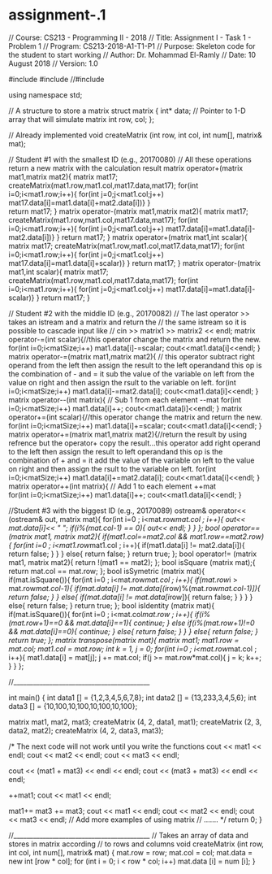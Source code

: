 # assignment-.1
// Course:  CS213 - Programming II  - 2018
// Title:   Assignment I - Task 1 - Problem 1
// Program: CS213-2018-A1-T1-P1
// Purpose: Skeleton code for the student to start working
// Author:  Dr. Mohammad El-Ramly
// Date:    10 August 2018
// Version: 1.0

#include <iostream>
#include <iomanip>
//#include <cassert>

using namespace std;

// A structure to store a matrix
struct matrix
{
  int* data;       // Pointer to 1-D array that will simulate matrix
  int row, col;
};

// Already implemented
void createMatrix (int row, int col, int num[], matrix& mat);

// Student #1 with the smallest ID (e.g., 20170080)
// All these operations return a new matrix with the calculation result
matrix operator+(matrix mat1,matrix mat2){
    matrix mat17;
    createMatrix(mat1.row,mat1.col,mat17.data,mat17);
    for(int i=0;i<mat1.row;i++){
		for(int j=0;j<mat1.col;j++)
			 mat17.data[i]=mat1.data[i]+mat2.data[i])}
	}	
	return mat17;
}
matrix operator-(matrix mat1,matrix mat2){
    matrix mat17;
    createMatrix(mat1.row,mat1.col,mat17.data,mat17);
    for(int i=0;i<mat1.row;i++){
		for(int j=0;j<mat1.col;j++)
			 mat17.data[i]=mat1.data[i]-mat2.data[i])}
	}
	return mat17;
}
matrix operator+(matrix mat1,int scalar){
    matrix mat17;
    createMatrix(mat1.row,mat1.col,mat17.data,mat17);
    for(int i=0;i<mat1.row;i++){
		for(int j=0;j<mat1.col;j++)
			 mat17.data[i]=mat1.data[i]+scalar)}
	}
	return mat17;
}
matrix operator-(matrix mat1,int scalar){
    matrix mat17;
    createMatrix(mat1.row,mat1.col,mat17.data,mat17);
    for(int i=0;i<mat1.row;i++){
		for(int j=0;j<mat1.col;j++)
			 mat17.data[i]=mat1.data[i]-scalar)}
	}
	return mat17;
}


// Student #2 with the middle ID (e.g., 20170082)
// The last operator >> takes an istream and a matrix and return the
// the same istream so it is possible to cascade input like
// cin >> matrix1 >> matrix2 << endl;
matrix operator-=(int scalar){//this operator change the matrix and return the new.
    for(int i=0;i<matSize;i++)
         mat1.data[i]-=scalar;
	cout<<mat1.data[i]<<endl;
}
matrix operator-=(matrix mat1,matrix mat2){ // this operator subtract right operand from the left then assign the result to the left operandand this op is the combination of - and = it sub the value of the variable on left from the value on right and then assign the rsult to the variable on left.
    for(int i=0;i<matSize;i++)
         mat1.data[i]-=mat2.data[i];
	cout<<mat1.data[i]<<endl;
}
matrix operator--(int matrix){ // Sub 1 from each element --mat 
   for(int i=0;i<matSize;i++)
           mat1.data[i]++;
	cout<<mat1.data[i]<<endl;
}
matrix operator+=(int scalar){//this operator change the matrix and return the new.
    for(int i=0;i<matSize;i++)
         mat1.data[i]+=scalar;
	cout<<mat1.data[i]<<endl;
}
matrix operator+=(matrix mat1,matrix mat2){//return the result by using refrence but the operator+ copy the result...this operator add right operand to the left then assign the result to left operandand this op is the combination of + and = it add the value of the variable on left to the value on right and then assign the rsult to the variable on left.
    for(int i=0;i<matSize;i++)
         mat1.data[i]+=mat2.data[i];
	cout<<mat1.data[i]<<endl;
}	
matrix operator++(int matrix){ // Add 1 to each element ++mat  
   for(int i=0;i<matSize;i++)
           mat1.data[i]++;
	cout<<mat1.data[i]<<endl;
}


//Student #3 with the biggest ID (e.g., 20170089)
ostream& operator<< (ostream& out, matrix mat){
	for(int i=0 ; i<mat.row*mat.col ; i++){
		out<< mat.data[i]<< " ";
		if(i%(mat.col-1) == 0){
			out<< endl;
		}
	}
};
bool   operator== (matrix mat1, matrix mat2){
	if(mat1.col==mat2.col && mat1.row==mat2.row){
		for(int i=0 ; i<mat1.row*mat1.col ; i++){
			if(mat1.data[i] != mat2.data[i]){
				return false;
			}
		}
	}
	else{
		return false;
	}
	return true;
};
bool   operator!= (matrix mat1, matrix mat2){
	return !(mat1 == mat2);
};
bool   isSquare   (matrix mat);{
	return mat.col == mat.row;
};
bool   isSymetric (matrix mat){
	if(mat.isSquare()){
		for(int i=0 ; i<mat.row*mat.col ; i++){
			if(mat.row*i > mat.row*mat.col-1){
				if(mat.data[i] != mat.data[(i*row)%(mat.row*mat.col-1)]){
					return false;
				}
			}
			else{
				if(mat.data[i] != mat.data[i*row]){
					return false;
				}
			}
		}
	}
	else{
		return false;
	}
	return true;
};
bool   isIdentity (matrix mat){
	if(mat.isSquare()){
		for(int i=0 ; i<mat.col*mat.row ; i++){
			if(i%(mat.row+1)==0 && mat.data[i]==1){
				continue;
			}
			else if(i%(mat.row+1)!=0 && mat.data[i]==0){
				continue;
			}
			else{
				return false;
			}
		}
	}
	else{
		return false;
	}
	return true;
};
matrix transpose(matrix mat){
	matrix mat1;
	mat1.row = mat.col;
	mat1.col = mat.row;
	int k = 1, j = 0;
	for(int i=0 ; i<mat.row*mat.col ; i++){
		mat1.data[i] = mat[j];
		j += mat.col;
		if(j >= mat.row*mat.col){
			j = k;
			k++;
		}
	}
};

//__________________________________________

int main()
{
  int data1 [] = {1,2,3,4,5,6,7,8};
  int data2 [] = {13,233,3,4,5,6};
  int data3 [] = {10,100,10,100,10,100,10,100};

  matrix mat1, mat2, mat3;
  createMatrix (4, 2, data1, mat1);
  createMatrix (2, 3, data2, mat2);
  createMatrix (4, 2, data3, mat3);

/* The next code will not work until you write the functions
  cout << mat1 << endl;
  cout << mat2 << endl;
  cout << mat3 << endl;

  cout << (mat1 + mat3) << endl << endl;
  cout << (mat3 + mat3) << endl << endl;

  ++mat1;
  cout << mat1 << endl;

  mat1+= mat3 += mat3;
  cout << mat1 << endl;
  cout << mat2 << endl;
  cout << mat3 << endl;
  // Add more examples of using matrix
  // .......
*/
  return 0;
}

//__________________________________________
// Takes an array of data and stores in matrix according
// to rows and columns
void createMatrix (int row, int col, int num[], matrix& mat) {
  mat.row = row;
  mat.col = col;
  mat.data = new int [row * col];
  for (int i = 0; i < row * col; i++)
    mat.data [i] = num [i];
}

